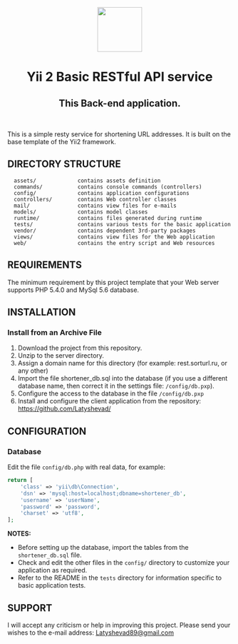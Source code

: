 <p align="center">
    <a href="https://github.com/yiisoft" target="_blank">
        <img src="https://avatars0.githubusercontent.com/u/993323" height="100px">
    </a>
    <h1 align="center">Yii 2 Basic RESTful API service</h1>
    <h2 align="center">This Back-end application.</h1>
    <br>
</p>

This is a simple resty service for shortening URL addresses. It is built on the base template of the Yii2 framework.

DIRECTORY STRUCTURE
-------------------

      assets/             contains assets definition
      commands/           contains console commands (controllers)
      config/             contains application configurations
      controllers/        contains Web controller classes
      mail/               contains view files for e-mails
      models/             contains model classes
      runtime/            contains files generated during runtime
      tests/              contains various tests for the basic application
      vendor/             contains dependent 3rd-party packages
      views/              contains view files for the Web application
      web/                contains the entry script and Web resources



REQUIREMENTS
------------

The minimum requirement by this project template that your Web server supports PHP 5.4.0 and MySql 5.6 database.


INSTALLATION
------------

### Install from an Archive File

1. Download the project from this repository.
2. Unzip to the server directory.
3. Assign a domain name for this directory (for example: rest.sorturl.ru, or any other)
4. Import the file shortener_db.sql into the database (if you use a different database name, then correct it in the settings file: `/config/db.pxp`).
5. Configure the access to the database in the file `/config/db.pxp`
6. Install and configure the client application from the repository: https://github.com/Latyshevad/


CONFIGURATION
-------------

### Database

Edit the file `config/db.php` with real data, for example:

```php
return [
    'class' => 'yii\db\Connection',
    'dsn' => 'mysql:host=localhost;dbname=shortener_db',
    'username' => 'userName',
    'password' => 'password',
    'charset' => 'utf8',
];
```

**NOTES:**
- Before setting up the database, import the tables from the `shortener_db.sql` file.
- Check and edit the other files in the `config/` directory to customize your application as required.
- Refer to the README in the `tests` directory for information specific to basic application tests.

SUPPORT
-------

I will accept any criticism or help in improving this project. Please send your wishes to the e-mail address: Latyshevad89@gmail.com
